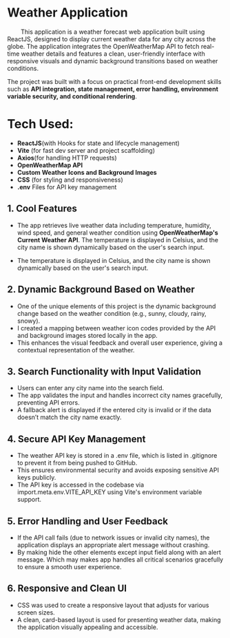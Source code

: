 # Weather Application 
&nbsp; &nbsp; &nbsp; &nbsp; This application is a weather forecast web application built using ReactJS, designed to display current weather data for any city across the globe. The application integrates the OpenWeatherMap API to fetch real-time weather details and features a clean, user-friendly interface with responsive visuals and dynamic background transitions based on weather conditions.

The project was built with a focus on practical front-end development skills such as **API integration, state management, error handling, environment variable security, and conditional rendering**.

# Tech Used: 
- **ReactJS**(with Hooks for state and lifecycle management)
- **Vite** (for fast dev server and project scaffolding)
- **Axios**(for handling HTTP requests)
- **OpenWeatherMap API**
- **Custom Weather Icons and Background Images**
- **CSS** (for styling and responsiveness)
- **.env** Files for API key management


## 1. Cool Features
- The app retrieves live weather data including temperature, humidity, wind speed, and general weather condition using **OpenWeatherMap's Current Weather API**.
The temperature is displayed in Celsius, and the city name is shown dynamically based on the user's search input.

- The temperature is displayed in Celsius, and the city name is shown dynamically based on the user's search input.

## 2. Dynamic Background Based on Weather
- One of the unique elements of this project is the dynamic background change based on the weather condition (e.g., sunny, cloudy, rainy, snowy).
- I created a mapping between weather icon codes provided by the API and background images stored locally in the app.
- This enhances the visual feedback and overall user experience, giving a contextual representation of the weather.

## 3. Search Functionality with Input Validation
- Users can enter any city name into the search field.
- The app validates the input and handles incorrect city names gracefully, preventing API errors.
- A fallback alert is displayed if the entered city is invalid or if the data doesn’t match the city name exactly.

## 4. Secure API Key Management
- The weather API key is stored in a .env file, which is listed in .gitignore to prevent it from being pushed to GitHub.
- This ensures environmental security and avoids exposing sensitive API keys publicly.
- The API key is accessed in the codebase via import.meta.env.VITE_API_KEY using Vite's environment variable support.

## 5. Error Handling and User Feedback 
- If the API call fails (due to network issues or invalid city names), the application displays an appropriate alert message without crashing.
- By making hide the other elements except input field along with an alert message. Which may makes app handles all critical scenarios gracefully to ensure a smooth user experience.


## 6. Responsive and Clean UI
- CSS was used to create a responsive layout that adjusts for various screen sizes.
- A clean, card-based layout is used for presenting weather data, making the application visually appealing and accessible.
